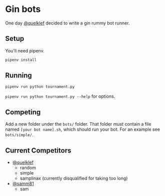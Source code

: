 # Gin bots

One day [@quelklef](https://github.com/Quelklef) decided to write a gin rummy bot runner.

## Setup

You'll need pipenv.

```bash
pipenv install
```

## Running

```bash
pipenv run python tournament.py
```

`pipenv run python tournament.py --help` for options.

## Competing

Add a new folder under the `bots/` folder. That folder *must* contain a file named `[your bot name].sh`, which should run your bot. For an example see `bots/simple/`.

## Current Competitors

+ [@quelklef](https://github.com/Quelklef)
  + random
  + simple
  + samplinax (currently disqualified for taking too long)
+ [@samm81](https://github.com/samm81/)
  + sam

